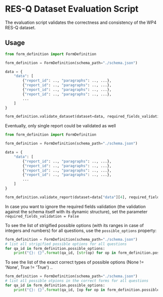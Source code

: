 # RES-Q Dataset Evaluation Script

The evaluation script validates the correctness and consistency of the WP4 RES-Q dataset.


## Usage

```python
from form_definition import FormDefinition

form_definition = FormDefinition(schema_path="./schema.json")

data = {
    "data": [
        {"report_id": .., "paragraphs": .., ...}, 
        {"report_id": .., "paragraphs": .., ...}, 
        {"report_id": .., "paragraphs": .., ...}, 
        {"report_id": .., "paragraphs": .., ...}, 
        ...
    ]
}

form_definition.validate_dataset(dataset=data, required_fields_validation=True)
```

Eventually, only single report could be validated as well
```python
from form_definition import FormDefinition

form_definition = FormDefinition(schema_path="./schema.json")

data = {
    "data": [
        {"report_id": .., "paragraphs": .., ...}, 
        {"report_id": .., "paragraphs": .., ...}, 
        {"report_id": .., "paragraphs": .., ...}, 
        {"report_id": .., "paragraphs": .., ...}, 
        ...
    ]
}

form_definition.validate_report(dataset=data["data"][4], required_fields_validation=True)
```

In case you want to ignore the required fields validation (the validation against the schema itself with its dynamic structure), set the parameter ```required_fields_validation = False```

To see the list of strigified possible options (with its ranges in case of integers and numbers) for all questions, use the ```possible_options``` property:
```python
form_definition = FormDefinition(schema_path="./schema.json")
# list all strigified possible options for all questions
for qa_id in form_definition.possible_options:
    print("{}: {}".format(qa_id, [str(op) for op in form_definition.possible_options[qa_id]]))
```

To see the list of the exact correct types of possible options (None != 'None', True != 'True') ..
```python
form_definition = FormDefinition(schema_path="./schema.json")
# list all possible otpions in the correct forms for all questions
for qa_id in form_definition.possible_options:
    print("{}: {}".format(qa_id, [op for op in form_definition.possible_options[qa_id]]))
```
